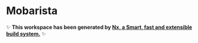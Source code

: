 # Mobarista



✨ **This workspace has been generated by [Nx, a Smart, fast and extensible build system.](https://nx.dev)** ✨
